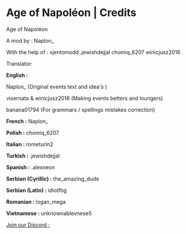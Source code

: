 # Age of Napoléon | Credits
Age of Napoléon

A mod by :
Naplon_

With the help of :
xjentomodd
.jewishdejjal
chomiq_6207
winicjusz2016


Translator:

**English :**

Naplon_  (Original events text and idea's )

visernata & winicjusz2016 (Making events betters and loungers)

banana01794 (For grammars / spellings mistakes correction)


**French :** 
Naplon_

**Polish :**
chomiq_6207

**Italian :**
rometurin2

**Turkish :**
.jewishdejjal

**Spanish :**
.alexneon

**Serbian (Cyrillic) :**
the_amazing_dude

**Serbian (Latin) :**
idiotfbg

**Romanian :**
logan_mega

**Vietnamese :**
unknownablevnese5


[Join our Discord :](https://discord/5cZAyDwQT5)
